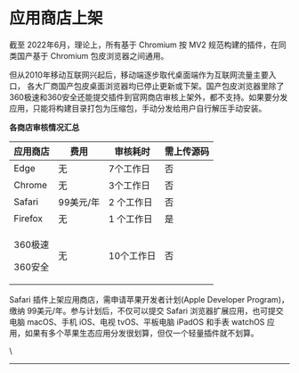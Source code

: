 # 应用商店上架

截至 2022年6月，理论上，所有基于 Chromium 按 MV2 规范构建的插件，在同类国产基于 Chromium 包皮浏览器之间通用。

但从2010年移动互联网兴起后，移动端逐步取代桌面端作为互联网流量主要入口， 各大厂商国产包皮桌面浏览器均已停止更新或下架。国产包皮浏览器里除了360极速和360安全还能提交插件到官网商店审核上架外，都不支持。如果要分发应用，只能将构建目录打包为压缩包，手动分发给用户自行解压手动安装。



**各商店审核情况汇总**

| 应用商店                     | 费用     | 审核耗时   | 需上传源码 |
| ------------------------ | ------ | ------ | ----- |
| Edge                     | 无      | 7个工作日  | 否     |
| Chrome                   | 无      | 3个工作日  | 否     |
| Safari                   | 99美元/年 | 2 个工作日 | 否     |
| Firefox                  | 无      | 1 个工作日 | 是     |
| <p>360极速</p><p>360安全</p> | 无      | 10个工作日 | 否     |



Safari 插件上架应用商店，需申请苹果开发者计划(Apple Developer Program)，缴纳 99美元/年。参与计划后，不仅可以提交 Safari 浏览器扩展应用，也可提交电脑 macOS、手机 iOS、电视 tvOS、平板电脑 iPadOS 和手表 watchOS 应用，如果有多个苹果生态应用分发很划算，但仅一个轻量插件就不划算。

\


****
